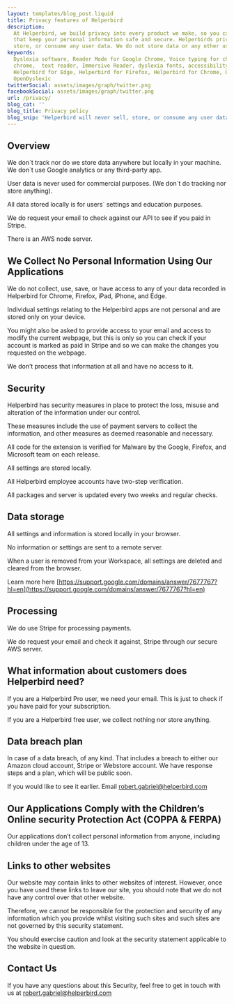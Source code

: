 ```yaml
---
layout: templates/blog_post.liquid
title: Privacy features of Helperbird
description:
  At Helperbird, we build privacy into every product we make, so you can enjoy great experiences
  that keep your personal information safe and secure. Helperbirds privacy features don`t sell,
  store, or consume any user data. We do not store data or any other user-related content.
keywords:
  Dyslexia software, Reader Mode for Google Chrome, Voice typing for chrome, Text to speech for
  chrome,  text reader, Immersive Reader, dyslexia fonts, accessibility software, dyslexia software,
  Helperbird for Edge, Helperbird for Firefox, Helperbird for Chrome, Opendyslexic for Chrome,
  OpenDyslexic
twitterSocial: assets/images/graph/twitter.png
facebookSocial: assets/images/graph/twitter.png
url: /privacy/
blog_cat: ''
blog_title: Privacy policy
blog_snip: 'Helperbird will never sell, store, or consume any user data.'
---
```


## Overview


We don\`t track nor do we store data anywhere but locally in your machine. We don\`t use Google analytics or any third-party app.

User data is never used for commercial purposes. (We don\`t do tracking nor store anything).

All data stored locally is for users\` settings and education purposes.

We do request your email to check against our API to see if you paid in Stripe.

There is an AWS node server.

## We Collect No Personal Information Using Our Applications


We do not collect, use, save, or have access to any of your data recorded in Helperbird for Chrome, Firefox, iPad, iPhone, and Edge.

Individual settings relating to the Helperbird apps are not personal and are stored only on your device.


You might also be asked to provide access to your email and access to modify the current webpage, but this is only so you can check if your account is marked as paid in Stripe and so we can make the changes you requested on the webpage.

We don’t process that information at all and have no access to it.

## Security

Helperbird has security measures in place to protect the loss, misuse and alteration of the information under our control. 

These measures include the use of payment servers to collect the information, and other measures as deemed reasonable and necessary.

All code for the extension is verified for Malware by the Google, Firefox, and Microsoft team on each release.

All settings are stored locally.

All Helperbird employee accounts have two-step verification.

All packages and server is updated every two weeks and regular checks.

## Data storage


All settings and information is stored locally in your browser.

No information or settings are sent to a remote server.

When a user is removed from your Workspace, all settings are deleted and cleared from the browser.

Learn more here [https://support.google.com/domains/answer/7677767?hl=en](https://support.google.com/domains/answer/7677767?hl=en)

## Processing

We do use Stripe for processing payments.

We do request your email and check it against, Stripe through our secure AWS server.

## What information about customers does Helperbird need?

If you are a Helperbird Pro user, we need your email. This is just to check if you have paid for your subscription.

If you are a Helperbird free user, we collect nothing nor store anything.

## Data breach plan

In case of a data breach, of any kind. That includes a breach to either our Amazon cloud account,
Stripe or Webstore account. We have response steps and a plan, which will be public soon. 

If you would like to see it earlier. Email [robert.gabriel@helperbird.com](mailto:robert.gabriel@helperbird.com)

## Our Applications Comply with the Children’s Online security Protection Act (COPPA & FERPA)

Our applications don’t collect personal information from anyone, including children under the age of 13.

## Links to other websites

Our website may contain links to other websites of interest. However, once you have used these links to leave our site, you should note that we do not have any control over that other website.

Therefore, we cannot be responsible for the protection and security of any information which you provide whilst visiting such sites and such sites are not governed by this security statement. 

You should exercise caution and look at the security statement applicable to the website in question.

## Contact Us

If you have any questions about this Security, feel free to get in touch with us at
[robert.gabriel@helperbird.com](mailto:robert.gabriel@helperbird.com)
